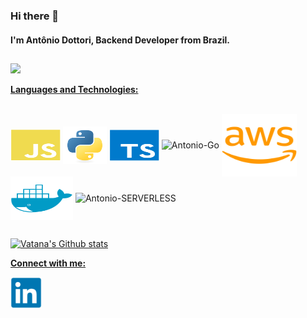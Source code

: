 


### Hi there 👋

<h4>I'm Antônio Dottori, Backend Developer from Brazil.</h4>

##

<div align="left">
  <a href="https://github.com/aadottori">
  <img height="180em" src="https://github-readme-stats.vercel.app/api?username=aadottori&show_icons=true&theme=dark&include_all_commits=true&count_private=true"/>
</div>


 **Languages and Technologies:**
<div style="display: inline-block"><br>
  <img align="center" alt="Antonio-Js" height="50" width="80" src="https://raw.githubusercontent.com/devicons/devicon/master/icons/javascript/javascript-plain.svg">
  <img align="center" alt="Antonio-Python" height="60" width="70" src="https://raw.githubusercontent.com/devicons/devicon/master/icons/python/python-original.svg">
  <img align="center" alt="Antonio-Ts" height="50" width="80" src="https://raw.githubusercontent.com/devicons/devicon/master/icons/typescript/typescript-plain.svg">
  <img align="center" alt="Antonio-Go" height="90" width="100" src="https://github.com/abrahamcalf/programming-languages-logos/blob/master/src/go/go.svg">
  <img align="center" alt="Antonio-AWS" height="100" width="120" src="https://github.com/devicons/devicon/blob/master/icons/amazonwebservices/amazonwebservices-plain-wordmark.svg">
  <img align="center" alt="Antonio-DOCKER" height="70" width="100" src="https://github.com/devicons/devicon/blob/master/icons/docker/docker-plain.svg">
  <img align="center" alt="Antonio-SERVERLESS" height="50" width="50" src="https://www.vectorlogo.zone/logos/serverless/serverless-icon.svg">
 </div>

##

![Vatana's Github stats](https://github-readme-stats.vercel.app/api?username=aadottori&count_private=true&show_icons=true)

 
**Connect with me:**
<p align="left">
<a href="https://www.linkedin.com/in/antoniodottori/" target="blank"><img align="center" src="https://github.com/devicons/devicon/blob/master/icons/linkedin/linkedin-original.svg" alt="lucaslealLLC" height="50" width="50" /></a> &nbsp;&nbsp;
</p>

